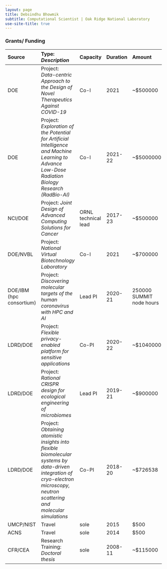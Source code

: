```yaml
---
layout: page
title: Debsindhu Bhowmik
subtitle: Computational Scientist | Oak Ridge National Laboratory  
use-site-title: true
---
```


### **Grants/ Funding**    

| Source | Type: _Description_ | Capacity | Duration | Amount |   
| :------ | :--- | :--- | :--- | :--- | 
| DOE | Project: _Data-centric Approach to the Design of Novel Therapeutics Against COVID-19_ | Co-I | 2021 | ~$500000 | 
| DOE | Project: _Exploration of the Potential for Artificial Intelligence and Machine Learning to Advance Low-Dose Radiation Biology Research (RadBio-AI)_ | Co-I | 2021-22 | ~$5000000 |  
| NCI/DOE | Project: _Joint Design of Advanced Computing Solutions for Cancer_ | ORNL technical lead  | 2017-23 | ~$500000 | 
| DOE/NVBL | Project: _National Virtual Biotechnology Laboratory_ | Co-I | 2021 | ~$700000 |  
| DOE/IBM (hpc consortium) | Project: _Discovering molecular targets of the human coronavirus with HPC and AI_ | Lead PI | 2020-21 | 250000 SUMMIT node hours | 
| LDRD/DOE | Project: _Flexible privacy-enabled platform for sensitive applications_ | Co-PI | 2020-22 | ~$1040000 |
| LDRD/DOE | Project: _Rational CRISPR design for ecological engineering of microbiomes_ | Lead PI | 2019-21 | ~$900000 |
| LDRD/DOE | Project: _Obtaining atomistic insights into flexible biomolecular systems by data-driven integration of cryo-electron microscopy, neutron scattering and molecular simulations_ | Co-PI | 2018-20 | ~$726538 |
| UMCP/NIST | Travel | sole | 2015 | $500 |
| ACNS | Travel | sole | 2014 | $500 |
| CFR/CEA | Research Training: _Doctoral thesis_ | sole | 2008-11 | ~$115000 |

